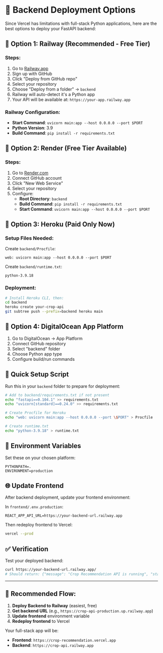 # 🔧 Backend Deployment Options

Since Vercel has limitations with full-stack Python applications, here are the best options to deploy your FastAPI backend:

## 🚀 Option 1: Railway (Recommended - Free Tier)

### Steps:
1. Go to [Railway.app](https://railway.app)
2. Sign up with GitHub
3. Click "Deploy from GitHub repo"
4. Select your repository
5. Choose "Deploy from a folder" → `backend`
6. Railway will auto-detect it's a Python app
7. Your API will be available at: `https://your-app.railway.app`

### Railway Configuration:
- **Start Command**: `uvicorn main:app --host 0.0.0.0 --port $PORT`
- **Python Version**: 3.9
- **Build Command**: `pip install -r requirements.txt`

## 🚀 Option 2: Render (Free Tier Available)

### Steps:
1. Go to [Render.com](https://render.com)
2. Connect GitHub account
3. Click "New Web Service"
4. Select your repository
5. Configure:
   - **Root Directory**: `backend`
   - **Build Command**: `pip install -r requirements.txt`
   - **Start Command**: `uvicorn main:app --host 0.0.0.0 --port $PORT`

## 🚀 Option 3: Heroku (Paid Only Now)

### Setup Files Needed:

Create `backend/Procfile`:
```
web: uvicorn main:app --host 0.0.0.0 --port $PORT
```

Create `backend/runtime.txt`:
```
python-3.9.18
```

### Deployment:
```bash
# Install Heroku CLI, then:
cd backend
heroku create your-crop-api
git subtree push --prefix=backend heroku main
```

## 🚀 Option 4: DigitalOcean App Platform

1. Go to DigitalOcean → App Platform
2. Connect GitHub repository
3. Select "backend" folder
4. Choose Python app type
5. Configure build/run commands

## 🔧 Quick Setup Script

Run this in your `backend` folder to prepare for deployment:

```bash
# Add to backend/requirements.txt if not present
echo "fastapi==0.104.1" >> requirements.txt
echo "uvicorn[standard]==0.24.0" >> requirements.txt

# Create Procfile for Heroku
echo "web: uvicorn main:app --host 0.0.0.0 --port \$PORT" > Procfile

# Create runtime.txt
echo "python-3.9.18" > runtime.txt
```

## 🔐 Environment Variables

Set these on your chosen platform:

```
PYTHONPATH=.
ENVIRONMENT=production
```

## 🌐 Update Frontend

After backend deployment, update your frontend environment:

In `frontend/.env.production`:
```
REACT_APP_API_URL=https://your-backend-url.railway.app
```

Then redeploy frontend to Vercel:
```bash
vercel --prod
```

## ✅ Verification

Test your deployed backend:
```bash
curl https://your-backend-url.railway.app/
# Should return: {"message": "Crop Recommendation API is running", "status": "healthy"}
```

---

## 🎯 Recommended Flow:

1. **Deploy Backend to Railway** (easiest, free)
2. **Get backend URL** (e.g., `https://crop-api-production.up.railway.app`)
3. **Update frontend** environment variable
4. **Redeploy frontend** to Vercel

Your full-stack app will be:
- **Frontend**: `https://crop-recommendation.vercel.app`
- **Backend**: `https://crop-api.railway.app`